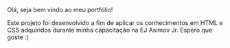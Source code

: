 
Olá, seja bem vindo ao meu portfólio!

Este projeto foi desenvolvido a fim de aplicar os conhecimentos em HTML e CSS adquiridos durante minha capacitação na EJ Asimov Jr. Espero que goste :)

